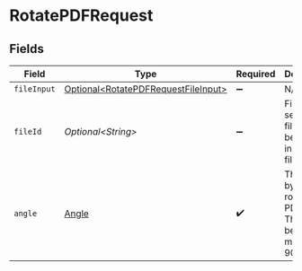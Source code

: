 # RotatePDFRequest


## Fields

| Field                                                                                        | Type                                                                                         | Required                                                                                     | Description                                                                                  | Example                                                                                      |
| -------------------------------------------------------------------------------------------- | -------------------------------------------------------------------------------------------- | -------------------------------------------------------------------------------------------- | -------------------------------------------------------------------------------------------- | -------------------------------------------------------------------------------------------- |
| `fileInput`                                                                                  | [Optional\<RotatePDFRequestFileInput>](../../models/components/RotatePDFRequestFileInput.md) | :heavy_minus_sign:                                                                           | N/A                                                                                          |                                                                                              |
| `fileId`                                                                                     | *Optional\<String>*                                                                          | :heavy_minus_sign:                                                                           | File ID for server-side files (can be used instead of fileInput)                             | a1b2c3d4-5678-90ab-cdef-ghijklmnopqr                                                         |
| `angle`                                                                                      | [Angle](../../models/components/Angle.md)                                                    | :heavy_check_mark:                                                                           | The angle by which to rotate the PDF file. This should be a multiple of 90.                  |                                                                                              |